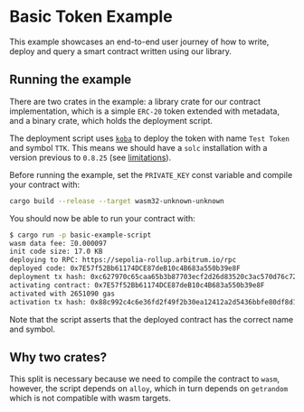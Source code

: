 # Basic Token Example

This example showcases an end-to-end user journey of how to write, deploy and
query a smart contract written using our library.

## Running the example

There are two crates in the example: a library crate for our contract
implementation, which is a simple `ERC-20` token extended with metadata, and
a binary crate, which holds the deployment script.

The deployment script uses [`koba`] to deploy the token with name `Test Token`
and symbol `TTK`. This means we should have a `solc` installation with a version
previous to `0.8.25` (see [limitations]).

Before running the example, set the `PRIVATE_KEY` const variable and compile
your contract with:

```bash
cargo build --release --target wasm32-unknown-unknown
```

You should now be able to run your contract with:

```bash
$ cargo run -p basic-example-script
wasm data fee: Ξ0.000097
init code size: 17.0 KB
deploying to RPC: https://sepolia-rollup.arbitrum.io/rpc
deployed code: 0x7E57f52Bb61174DCE87deB10c4B683a550b39e8F
deployment tx hash: 0xc627970c65caa65b3b87703ecf2d26d83520c3ac570d76c72f2d0a04b9895d91
activating contract: 0x7E57f52Bb61174DCE87deB10c4B683a550b39e8F
activated with 2651090 gas
activation tx hash: 0x88c992c4c6e36fd2f49f2b30ea12412a2d5436bbfe80df8d10606abdb1f3f39d
```

Note that the script asserts that the deployed contract has the correct name and
symbol.

[`koba`]: https://github.com/OpenZeppelin/koba
[limitations]: https://github.com/OpenZeppelin/koba#limitations

## Why two crates?

This split is necessary because we need to compile the contract to `wasm`,
however, the script depends on `alloy`, which in turn depends on `getrandom`
which is not compatible with wasm targets.
